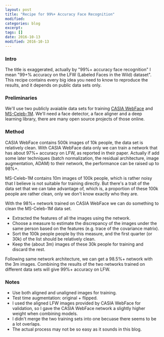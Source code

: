 ```yaml
---
layout: post
title: "Recipe for 99%+ Accuracy Face Recognition"
modified:
categories: blog
excerpt:
tags: []
date: 2016-10-13
modified: 2016-10-13
---
```


### Intro
The title is exaggerated, actually by "99%+ accuracy face recognition" I mean "99+% accuracy on the LFW (Labeled Faces in the Wild) dataset". 
This recipe contains every big idea you need to know to reproduce the results, and it depends on public data sets only.

### Preliminaries
We'll use two publicly avaiable data sets for training [CASIA WebFace](http://www.cbsr.ia.ac.cn/english/CASIA-WebFace-Database.html) 
and [MS-Celeb-1M](https://www.microsoft.com/en-us/research/project/ms-celeb-1m-challenge-recognizing-one-million-celebrities-real-world/). 
We'll need a face detector, a face aligner and a deep learning library, there are many open source projects of those online.

### Method
CASIA WebFace contains 500k images of 10k people, the data set is relatively clean. 
With CASIA WebFace data only we can train a network that has about 97%+ accuracy on LFW, as reported in their paper. 
Actually if add some later techniques (batch normalization, the residual architecture, image augmentation, ADAM) to their network, the performance can be raised up to 98%+.

MS-Celeb-1M contains 10m images of 100k people, which is rather noisy that I believe is not suitable for training directly. 
But there's a trait of the data set that we can take advantage of, which is, a proportion of these 100k people are rather clean, only we don't know exactly who they are.

With the 98%+ network trained on CASIA WebFace we can do something to clean the MS-Celeb-1M data set.  

- Extracted the features of all the images using the network. 
- Choose a measure to estimate the discrepancy of the images under the same person based on the features (e.g. trace of the covariance matrix). 
- Sort the 100k people people by this measure, and the first quarter (or 30k) of the list should be relatively clean.
- Keep the (about 3m) images of these 30k people for training and discard the rest.

Following same network architecture, we can get a 98.5%+ network with the 3m images. 
Combining the results of the two networks trained on different data sets will give 99%+ accuracy on LFW.  

### Notes
- Use both aligned and unaligned images for training.
- Test time augmentation: original + flipped.
- I used the aligned LFW images provided by CASIA WebFace for validation, so I gave the CASIA WebFace network a slightly higher weight when combining models.
- I didn't merge the two training sets into one becuase there seems to be a lot overlaps.
- The actual process may not be so easy as it sounds in this blog.


